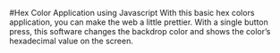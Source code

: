 #Hex Color Application using Javascript
With this basic hex colors application, you can make the web a
little prettier. With a single button press, this software changes
the backdrop color and shows the color’s hexadecimal value on
the screen.
